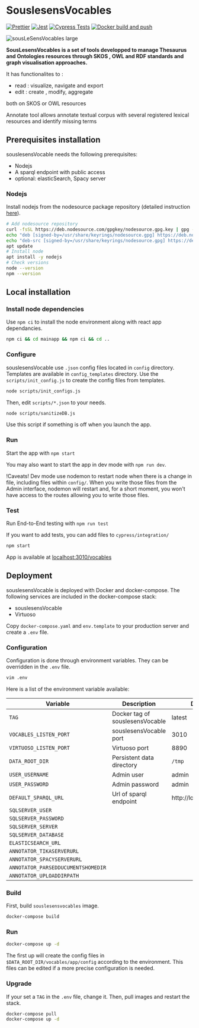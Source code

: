 # SouslesensVocables

[![Prettier](https://github.com/souslesens/souslesensVocables/actions/workflows/prettier.yaml/badge.svg)](https://github.com/souslesens/souslesensVocables/actions/workflows/prettier.yaml)
[![Jest](https://github.com/souslesens/souslesensVocables/actions/workflows/jest.yaml/badge.svg)](https://github.com/souslesens/souslesensVocables/actions/workflows/jest.yaml)
[![Cypress Tests](https://github.com/souslesens/souslesensVocables/actions/workflows/cypress.yaml/badge.svg)](https://github.com/souslesens/souslesensVocables/actions/workflows/cypress.yaml)
[![Docker build and push](https://github.com/souslesens/souslesensVocables/actions/workflows/build-docker-images.yaml/badge.svg)](https://github.com/souslesens/souslesensVocables/actions/workflows/build-docker-images.yaml)

![sousLeSensVocables large](https://user-images.githubusercontent.com/1880078/130787939-adf887d3-0054-4aa7-9867-0fbcd5bfc7a2.png)

**SousLesensVocables is a set of tools developped to manage Thesaurus and Ontologies resources through SKOS , OWL and RDF standards and graph visualisation approaches.**

It has functionalites to :

-   read : visualize, navigate and export
-   edit : create , modify, aggregate

both on SKOS or OWL resources

Annotate tool allows annotate textual corpus with several registered lexical resources and identify missing terms

## Prerequisites installation

souslesensVocable needs the following prerequisites:

-   Nodejs
-   A sparql endpoint with public access
-   optional: elasticSearch, Spacy server

### Nodejs

Install nodejs from the nodesource package repository (detailed instruction [here](https://github.com/nodesource/distributions/blob/master/README.md#manual-installation)).

```bash
# Add nodesource repository
curl -fsSL https://deb.nodesource.com/gpgkey/nodesource.gpg.key | gpg --dearmor > /usr/share/keyrings/nodesource.gpg
echo "deb [signed-by=/usr/share/keyrings/nodesource.gpg] https://deb.nodesource.com/node_16.x buster main" > /etc/apt/sources.list.d/nodesource.list
echo "deb-src [signed-by=/usr/share/keyrings/nodesource.gpg] https://deb.nodesource.com/node_16.x buster main" >> /etc/apt/sources.list.d/nodesource.list
apt update
# Install node
apt install -y nodejs
# Check versions
node --version
npm --version
```

## Local installation

### Install node dependencies

Use `npm ci` to install the node environment along with react app dependancies.

```bash
npm ci && cd mainapp && npm ci && cd ..
```

### Configure

souslesensVocable use `.json` config files located in `config` directory. Templates are available in `config_templates` directory. Use the `scripts/init_config.js` to create the config files from templates.

```bash
node scripts/init_configs.js
```

Then, edit `scripts/*.json` to your needs.

```bash
node scripts/sanitizeDB.js
```

Use this script if something is off when you launch the app.

### Run

Start the app with `npm start`

You may also want to start the app in dev mode with `npm run dev`.

!Caveats! Dev mode use nodemon to restart node when there is a change in file, including files within `config/`.
When you write those files from the Admin interface, nodemon will restart and, for a short moment, you won't have access to the routes allowing you to write those files.

### Test

Run End-to-End testing with `npm run test`

If you want to add tests, you can add files to `cypress/integration/`

```bash
npm start
```

App is available at [localhost:3010/vocables](http://localhost:3010/vocables)

## Deployment

souslesensVocable is deployed with Docker and docker-compose. The following services are included in the docker-compose stack:

-   souslesensVocable
-   Virtuoso

Copy `docker-compose.yaml` and `env.template` to your production server and create a `.env` file.

### Configuration

Configuration is done through environment variables. They can be overridden in the `.env` file.

```bash
vim .env
```

Here is a list of the environment variable available:

| Variable                           | Description                     | Default               |
| ---------------------------------- | ------------------------------- | --------------------- |
| `TAG`                              | Docker tag of souslesensVocable | latest                |
| `VOCABLES_LISTEN_PORT`             | souslesensVocable port          | 3010                  |
| `VIRTUOSO_LISTEN_PORT`             | Virtuoso port                   | 8890                  |
| `DATA_ROOT_DIR`                    | Persistent data directory       | `/tmp`                |
| `USER_USERNAME`                    | Admin user                      | admin                 |
| `USER_PASSWORD`                    | Admin password                  | admin                 |
| `DEFAULT_SPARQL_URL`               | Url of sparql endpoint          | http://localhost:8890 |
| `SQLSERVER_USER`                   |                                 |                       |
| `SQLSERVER_PASSWORD`               |                                 |                       |
| `SQLSERVER_SERVER`                 |                                 |                       |
| `SQLSERVER_DATABASE`               |                                 |                       |
| `ELASTICSEARCH_URL`                |                                 |                       |
| `ANNOTATOR_TIKASERVERURL`          |                                 |                       |
| `ANNOTATOR_SPACYSERVERURL`         |                                 |                       |
| `ANNOTATOR_PARSEDDUCUMENTSHOMEDIR` |                                 |                       |
| `ANNOTATOR_UPLOADDIRPATH`          |                                 |                       |

### Build

First, build `souslesensvocables` image.

```bash
docker-compose build
```

### Run

```bash
docker-compose up -d
```

The first up will create the config files in `$DATA_ROOT_DIR/vocables/app/config` according to the environment. This files can be edited if a more precise configuration is needed.

### Upgrade

If your set a `TAG` in the `.env` file, change it. Then, pull images and restart the stack.

```bash
docker-compose pull
docker-compose up -d
```
